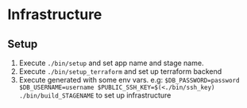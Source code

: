 # Infrastructure

## Setup

1. Execute `./bin/setup` and set app name and stage name.
2. Execute `./bin/setup_terraform` and set up terraform backend
3. Execute generated with some env vars. e.g: `$DB_PASSWORD=password $DB_USERNAME=username $PUBLIC_SSH_KEY=$(<./bin/ssh_key) ./bin/build_STAGENAME` to set up infrastructure
